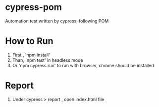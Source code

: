 # cypress-pom
Automation test written by cypress, following POM

# How to Run
1. First , 'npm install'
2. Than, 'npm test' in headless mode
3. Or  'npm cypress run' to run with browser, chrome should be installed

# Report 
1. Under cypress > report , open index.html file
